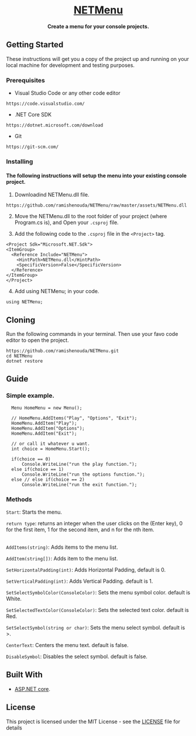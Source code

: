 <h1 align="center">
  <a href="https://github.com/ramishenouda/NETMenu">
    NETMenu
  </a>
</h1>

<p align="center">
  <strong>Create a menu for your console projects.</strong><br>
</p>

## Getting Started

These instructions will get you a copy of the project up and running on your local machine for development and testing purposes.

### Prerequisites

- Visual Studio Code or any other code editor

```
https://code.visualstudio.com/
```

- .NET Core SDK

```
https://dotnet.microsoft.com/download
```

- Git

```
https://git-scm.com/
```

### Installing
#### The following instructions will setup the menu into your existing console project.

1. Downloadind NETMenu.dll file.

```
https://github.com/ramishenouda/NETMenu/raw/master/assets/NETMenu.dll
```

2. Move the NETMenu.dll to the root folder of your project (where Program.cs is), and Open your ```.csproj``` file.

3. Add the following code to the ```.csproj``` file in the ```<Project>``` tag.

```
<Project Sdk="Microsoft.NET.Sdk">
<ItemGroup>
  <Reference Include="NETMenu">
    <HintPath>NETMenu.dll</HintPath>
    <SpecificVersion>False</SpecificVersion> 
  </Reference>
</ItemGroup>
</Project>
```

4. Add using NETMenu; in your code. 

```
using NETMenu;
```

## Cloning

Run the following commands in your terminal. Then use your favo code editor to open the project.

```
https://github.com/ramishenouda/NETMenu.git
cd NETMenu
dotnet restore
```

## Guide
### Simple example.
```
  Menu HomeMenu = new Menu();

  // HomeMenu.AddItems("Play", "Options", "Exit");
  HomeMenu.AddItem("Play");
  HomeMenu.AddItem("Options");
  HomeMenu.AddItem("Exit");

  // or call it whatever u want.
  int choice = HomeMenu.Start();

  if(choice == 0)
      Console.WriteLine("run the play function.");
  else if(choice == 1)
      Console.WriteLine("run the options function.");
  else // else if(choice == 2)
      Console.WriteLine("run the exit function.");
```

### Methods

```Start```: Starts the menu.

`return type`: returns an integer when the user clicks on the (Enter key), 0 for the first item, 1 for the second item, and n for the nth item.</br> </br>

```AddItems(string)```: Adds items to the menu list.

```AddItem(string[])```: Adds item to the menu list.

```SetHorizontalPadding(int)```: Adds Horizontal Padding, default is 0.

```SetVerticalPadding(int)```: Adds Vertical Padding. default is 1.

```SetSelectSymbolColor(ConsoleColor)```: Sets the menu symbol color. default is White.

```SetSelectedTextColor(ConsoleColor)```: Sets the selected text color. default is Red.

```SetSelectSymbol(string or char)```: Sets the menu select symbol. default is >.

```CenterText```: Centers the menu text. default is false.

```DisableSymbol```: Disables the select symbol. default is false.

## Built With

* [ASP.NET core](https://dotnet.microsoft.com/apps/aspnet).

## License

This project is licensed under the MIT License - see the [LICENSE](LICENSE) file for details
